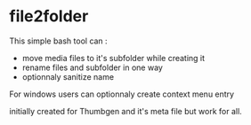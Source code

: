 # file2folder

This simple bash tool can :
- move media files to it's subfolder while creating it
- rename files and subfolder in one way
- optionnaly sanitize name

For windows users can optionnaly create context menu entry

initially created for Thumbgen and it's meta file but work for all.
